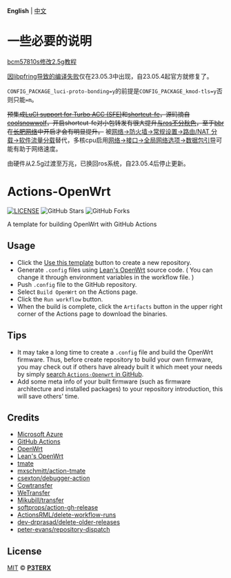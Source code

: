 **English** | [中文](https://p3terx.com/archives/build-openwrt-with-github-actions.html)

# 一些必要的说明

[bcm57810s修改2.5g教程](https://www.dslreports.com/forum/r32230041-Internet-Bypassing-the-HH3K-up-to-2-5Gbps-using-a-BCM57810S-NIC)

[因libpfring导致的编译失败](https://github.com/openwrt/packages/issues/23621)仅在23.05.3中出现，自23.05.4起官方就修复了。

`CONFIG_PACKAGE_luci-proto-bonding=y`的前提是`CONFIG_PACKAGE_kmod-tls=y`否则只能`=m`。

~~预集成[LuCI support for Turbo ACC (SFE)](https://github.com/lllrrr/luci-app-sfe)和[shortcut-fe](https://git.codelinaro.org/clo/qsdk/oss/lklm/shortcut-fe/-/tree/697977d8d0ccf0ab596e5692d08608a75dd7f33d)，源码摘自[coolsnowwolf](https://github.com/coolsnowwolf/lede)，开启shortcut-fe对小包转发有很大提升[与ros不分秋色](https://www.youtube.com/watch?v=ATTCCnTEqH0)，至于[bbr](https://aws.amazon.com/cn/blogs/china/talking-about-network-optimization-from-the-flow-control-algorithm/)在[长肥网络](https://cloud.tencent.com/developer/article/1383232)中开启才会有明显提升。~~ 被[网络->防火墙->常规设置->路由/NAT 分载->软件流量分载](https://blog.csdn.net/dog250/article/details/103422860)替代，多核cpu启用[网络->接口->全局网络选项->数据包引导](https://openwrt.org/docs/guide-user/advanced/load_balancing_-_tuning_smp_irq)可能有助于网络速度。

由硬件从2.5g过渡至万兆，已换回ros系统，自23.05.4后停止更新。

# Actions-OpenWrt

[![LICENSE](https://img.shields.io/github/license/mashape/apistatus.svg?style=flat-square&label=LICENSE)](https://github.com/P3TERX/Actions-OpenWrt/blob/master/LICENSE)
![GitHub Stars](https://img.shields.io/github/stars/P3TERX/Actions-OpenWrt.svg?style=flat-square&label=Stars&logo=github)
![GitHub Forks](https://img.shields.io/github/forks/P3TERX/Actions-OpenWrt.svg?style=flat-square&label=Forks&logo=github)

A template for building OpenWrt with GitHub Actions

## Usage

- Click the [Use this template](https://github.com/P3TERX/Actions-OpenWrt/generate) button to create a new repository.
- Generate `.config` files using [Lean's OpenWrt](https://github.com/coolsnowwolf/lede) source code. ( You can change it through environment variables in the workflow file. )
- Push `.config` file to the GitHub repository.
- Select `Build OpenWrt` on the Actions page.
- Click the `Run workflow` button.
- When the build is complete, click the `Artifacts` button in the upper right corner of the Actions page to download the binaries.

## Tips

- It may take a long time to create a `.config` file and build the OpenWrt firmware. Thus, before create repository to build your own firmware, you may check out if others have already built it which meet your needs by simply [search `Actions-Openwrt` in GitHub](https://github.com/search?q=Actions-openwrt).
- Add some meta info of your built firmware (such as firmware architecture and installed packages) to your repository introduction, this will save others' time.

## Credits

- [Microsoft Azure](https://azure.microsoft.com)
- [GitHub Actions](https://github.com/features/actions)
- [OpenWrt](https://github.com/openwrt/openwrt)
- [Lean's OpenWrt](https://github.com/coolsnowwolf/lede)
- [tmate](https://github.com/tmate-io/tmate)
- [mxschmitt/action-tmate](https://github.com/mxschmitt/action-tmate)
- [csexton/debugger-action](https://github.com/csexton/debugger-action)
- [Cowtransfer](https://cowtransfer.com)
- [WeTransfer](https://wetransfer.com/)
- [Mikubill/transfer](https://github.com/Mikubill/transfer)
- [softprops/action-gh-release](https://github.com/softprops/action-gh-release)
- [ActionsRML/delete-workflow-runs](https://github.com/ActionsRML/delete-workflow-runs)
- [dev-drprasad/delete-older-releases](https://github.com/dev-drprasad/delete-older-releases)
- [peter-evans/repository-dispatch](https://github.com/peter-evans/repository-dispatch)

## License

[MIT](https://github.com/P3TERX/Actions-OpenWrt/blob/main/LICENSE) © [**P3TERX**](https://p3terx.com)
